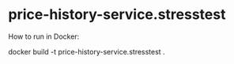 # price-history-service.stresstest

How to run in Docker:

docker build -t price-history-service.stresstest .
